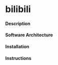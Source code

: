 # bilibili

#### Description


#### Software Architecture

#### Installation


#### Instructions




